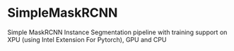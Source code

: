 # SimpleMaskRCNN
Simple MaskRCNN Instance Segmentation pipeline with training support on XPU (using Intel Extension For Pytorch), GPU and CPU
